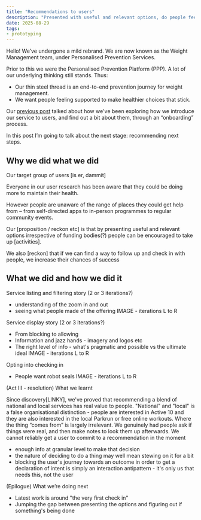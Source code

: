 ```yaml
---
title: "Recommendations to users"
description: "Presented with useful and relevant options, do people feel encouraged to take up activities?"
date: 2025-08-29
tags:
- prototyping
---
```



Hello! We’ve undergone a mild rebrand. We are now known as the Weight Management team, under Personalised Prevention Services.

Prior to this we were the Personalised Prevention Platform (PPP). A lot of our underlying thinking still stands. Thus:

* Our thin steel thread is an end-to-end prevention journey for weight management.
* We want people feeling supported to make healthier choices that stick.

Our [previous post](/personalised-prevention-platform/2025/04/onboarding-users/) talked about how we've been exploring how we introduce our service to users, and find out a bit about them, through an “onboarding” process.

In this post I’m going to talk about the next stage: recommending next steps.

## Why we did what we did

Our target group of users [is er, dammit]

Everyone in our user research has been aware that they could be doing more to maintain their health.

However people are unaware of the range of places they could get help from – from self-directed apps to in-person programmes to regular community events.

Our [proposition / reckon etc] is that by presenting useful and relevant options irrespective of funding bodies(?) people can be encouraged to take up [activities].

We also [reckon] that if we can find a way to follow up and check in with people, we increase their chances of success

## What we did and how we did it

Service listing and filtering story (2 or 3 iterations?)
- understanding of the zoom in and out
- seeing what people made of the offering
IMAGE - iterations L to R

Service display story (2 or 3 iterations?)
- From blocking to allowing
- Information and jazz hands - imagery and logos etc
- The right level of info - what's pragmatic and possible vs the ultimate ideal
IMAGE - iterations L to R

Opting into checking in
- People want robot seals
IMAGE - iterations L to R

(Act III - resolution) What we learnt

Since discovery[LINKY], we've proved that recommending a blend of national and local services has real value to people.
"National" and "local" is a false organisational distinction - people are interested in Active 10 and they are also interested in the local Parkrun or free online workouts. Where the thing “comes from” is largely irrelevant.
We genuinely had people ask if things were real, and then make notes to look them up afterwards.
We cannot reliably get a user to commit to a recommendation in the moment
- enough info at granular level to make that decision
- the nature of deciding to do a thing may well mean stewing on it for a bit
- blocking the user's journey towards an outcome in order to get a declaration of intent is simply an interaction antipattern - it's only us that needs this, not the user

(Epilogue) What we’re doing next

- Latest work is around "the very first check in"
- Jumping the gap between presenting the options and figuring out if something's being done

